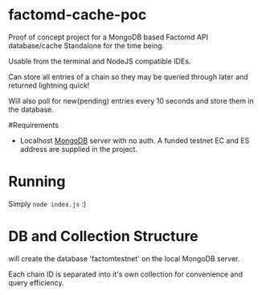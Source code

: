 # factomd-cache-poc
Proof of concept project for a MongoDB based Factomd API database/cache Standalone for the time being.

Usable from the terminal and NodeJS compatible IDEs.

Can store all entries of a chain so they may be queried through later and returned lightning quick!

Will also poll for new(pending) entries every 10 seconds and store them in the database.

#Requirements
* Localhost [MongoDB](https://docs.mongodb.com/manual/installation/) server with no auth.
A funded testnet EC and ES address are supplied in the project.

# Running
Simply `node index.js` :)

# DB and Collection Structure
will create the database 'factomtestnet' on the local MongoDB server.

Each chain ID is separated into it's own collection for convenience and query efficiency.
